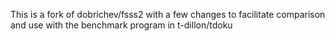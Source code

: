 This is a fork of dobrichev/fsss2 with a few changes to facilitate comparison
and use with the benchmark program in t-dillon/tdoku
